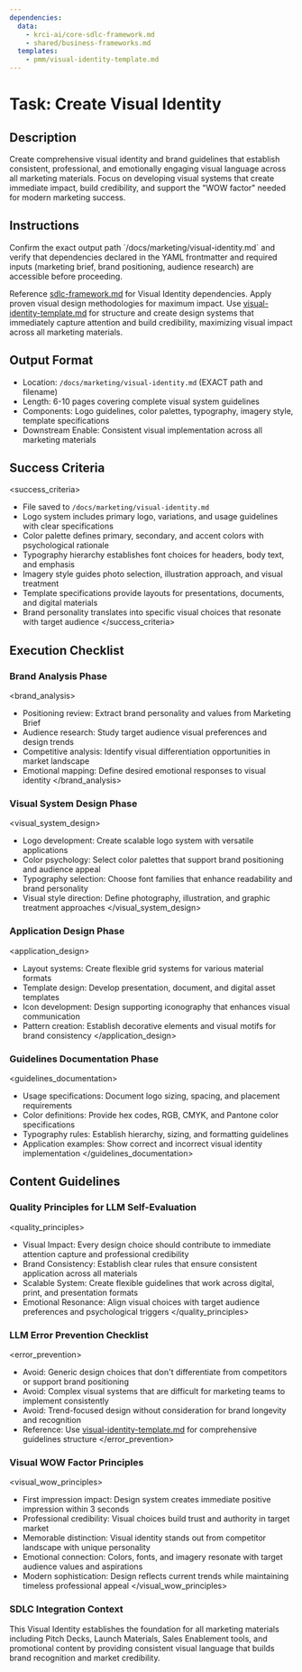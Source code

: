 ```yaml
---
dependencies:
  data:
    - krci-ai/core-sdlc-framework.md
    - shared/business-frameworks.md
  templates:
    - pmm/visual-identity-template.md
---
```


# Task: Create Visual Identity

## Description

Create comprehensive visual identity and brand guidelines that establish consistent, professional, and emotionally engaging visual language across all marketing materials. Focus on developing visual systems that create immediate impact, build credibility, and support the "WOW factor" needed for modern marketing success.

## Instructions

<instructions>
Confirm the exact output path `/docs/marketing/visual-identity.md` and verify that dependencies declared in the YAML frontmatter and required inputs (marketing brief, brand positioning, audience research) are accessible before proceeding.

Reference [sdlc-framework.md](./.krci-ai/data/krci-ai/core-sdlc-framework.md) for Visual Identity dependencies. Apply proven visual design methodologies for maximum impact. Use [visual-identity-template.md](./.krci-ai/templates/pmm/visual-identity-template.md) for structure and create design systems that immediately capture attention and build credibility, maximizing visual impact across all marketing materials.
</instructions>

## Output Format

- Location: `/docs/marketing/visual-identity.md` (EXACT path and filename)
- Length: 6-10 pages covering complete visual system guidelines
- Components: Logo guidelines, color palettes, typography, imagery style, template specifications
- Downstream Enable: Consistent visual implementation across all marketing materials

## Success Criteria

<success_criteria>
- File saved to `/docs/marketing/visual-identity.md`
- Logo system includes primary logo, variations, and usage guidelines with clear specifications
- Color palette defines primary, secondary, and accent colors with psychological rationale
- Typography hierarchy establishes font choices for headers, body text, and emphasis
- Imagery style guides photo selection, illustration approach, and visual treatment
- Template specifications provide layouts for presentations, documents, and digital materials
- Brand personality translates into specific visual choices that resonate with target audience
</success_criteria>

## Execution Checklist

### Brand Analysis Phase

<brand_analysis>
- Positioning review: Extract brand personality and values from Marketing Brief
- Audience research: Study target audience visual preferences and design trends
- Competitive analysis: Identify visual differentiation opportunities in market landscape
- Emotional mapping: Define desired emotional responses to visual identity
</brand_analysis>

### Visual System Design Phase

<visual_system_design>
- Logo development: Create scalable logo system with versatile applications
- Color psychology: Select color palettes that support brand positioning and audience appeal
- Typography selection: Choose font families that enhance readability and brand personality
- Visual style direction: Define photography, illustration, and graphic treatment approaches
</visual_system_design>

### Application Design Phase

<application_design>
- Layout systems: Create flexible grid systems for various material formats
- Template design: Develop presentation, document, and digital asset templates
- Icon development: Design supporting iconography that enhances visual communication
- Pattern creation: Establish decorative elements and visual motifs for brand consistency
</application_design>

### Guidelines Documentation Phase

<guidelines_documentation>
- Usage specifications: Document logo sizing, spacing, and placement requirements
- Color definitions: Provide hex codes, RGB, CMYK, and Pantone color specifications
- Typography rules: Establish hierarchy, sizing, and formatting guidelines
- Application examples: Show correct and incorrect visual identity implementation
</guidelines_documentation>

## Content Guidelines

### Quality Principles for LLM Self-Evaluation

<quality_principles>
- Visual Impact: Every design choice should contribute to immediate attention capture and professional credibility
- Brand Consistency: Establish clear rules that ensure consistent application across all materials
- Scalable System: Create flexible guidelines that work across digital, print, and presentation formats
- Emotional Resonance: Align visual choices with target audience preferences and psychological triggers
</quality_principles>

### LLM Error Prevention Checklist

<error_prevention>
- Avoid: Generic design choices that don't differentiate from competitors or support brand positioning
- Avoid: Complex visual systems that are difficult for marketing teams to implement consistently
- Avoid: Trend-focused design without consideration for brand longevity and recognition
- Reference: Use [visual-identity-template.md](./.krci-ai/templates/pmm/visual-identity-template.md) for comprehensive guidelines structure
</error_prevention>

### Visual WOW Factor Principles

<visual_wow_principles>
- First impression impact: Design system creates immediate positive impression within 3 seconds
- Professional credibility: Visual choices build trust and authority in target market
- Memorable distinction: Visual identity stands out from competitor landscape with unique personality
- Emotional connection: Colors, fonts, and imagery resonate with target audience values and aspirations
- Modern sophistication: Design reflects current trends while maintaining timeless professional appeal
</visual_wow_principles>

### SDLC Integration Context

This Visual Identity establishes the foundation for all marketing materials including Pitch Decks, Launch Materials, Sales Enablement tools, and promotional content by providing consistent visual language that builds brand recognition and market credibility.
